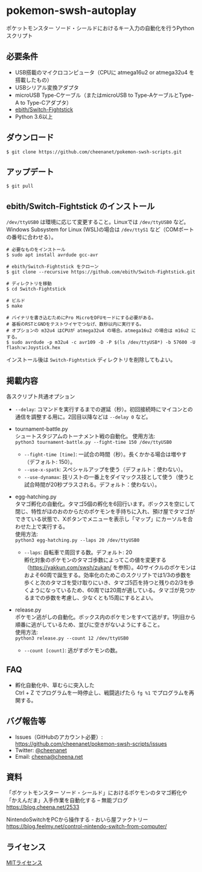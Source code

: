 # pokemon-swsh-autoplay
ポケットモンスター ソード・シールドにおけるキー入力の自動化を行うPythonスクリプト

## 必要条件
- USB搭載のマイクロコンピュータ（CPUに atmega16u2 or atmega32u4 を搭載したもの）
- USBシリアル変換アダプタ
- microUSB Type-Cケーブル（またはmicroUSB to Type-AケーブルとType-A to Type-Cアダプタ）
- [ebith/Switch-Fightstick](https://github.com/ebith/Switch-Fightstick)
- Python 3.6以上

## ダウンロード
```
$ git clone https://github.com/cheenanet/pokemon-swsh-scripts.git
```

## アップデート

```
$ git pull
```

## ebith/Switch-Fightstick のインストール
`/dev/ttyUSB0` は環境に応じて変更すること。Linuxでは `/dev/ttyUSB0` など。Windows Subsystem for Linux (WSL)の場合は `/dev/ttyS1` など（COMポートの番号に合わせる）。

```
# 必要なものをインストール
$ sudo apt install avrdude gcc-avr

# ebith/Switch-Fightstick をクローン
$ git clone --recursive https://github.com/ebith/Switch-Fightstick.git

# ディレクトリを移動
$ cd Switch-Fightstick

# ビルド
$ make

# バイナリを書き込むためにPro MicroをDFUモードにする必要がある。
# 基板のRSTとGNDをテストワイヤでつなげ、数秒以内に実行する。
# オプションの m32u4 はCPUが atmega32u4 の場合。atmega16u2 の場合は m16u2 にする。 
$ sudo avrdude -p m32u4 -c avr109 -D -P $(ls /dev/ttyUSB*) -b 57600 -U flash:w:Joystick.hex
```

インストール後は `Switch-Fightstick` ディレクトリを削除してもよい。
## 掲載内容

各スクリプト共通オプション  
- `--delay`: コマンドを実行するまでの遅延（秒）。初回接続時にマイコンとの通信を調整する用に。2回目以降などは `--delay 0` など。

- tournament-battle.py  
シュートスタジアムのトーナメント戦の自動化。
使用方法:  
`python3 tournament-battle.py --fight-time 150 /dev/ttyUSB0`
    - `--fight-time [time]`: 一試合の時間（秒）。長くかかる場合は増やす（デフォルト: 150）。
    - `--use-x-spatk`: スペシャルアップを使う（デフォルト：使わない）。
    - `--use-dynamax`: 技リストの一番上をダイマックス技として使う（使うと試合時間が20秒プラスされる。デフォルト：使わない）。
- egg-hatching.py  
タマゴ孵化の自動化。タマゴ5個の孵化を6回行います。ボックスを空にして閉じ、特性がほのおのからだのポケモンを手持ちに入れ、預け屋でタマゴができている状態で、Xボタンでメニューを表示し「マップ」にカーソルを合わせた上で実行する。  
使用方法:  
`python3 egg-hatching.py --laps 20 /dev/ttyUSB0`
    - `--laps`: 自転車で周回する数。デフォルト: 20  
    孵化対象のポケモンのタマゴ歩数によってこの値を変更する（https://yakkun.com/swsh/zukan/ を参照）。40サイクルのポケモンはおよそ60周で誕生する。効率化のためこのスクリプトでは1/3の歩数を歩くと次のタマゴを受け取りにいき、タマゴ5匹を持つと残りの2/3を歩くようになっているため、60周では20周が適している。タマゴが見つかるまでの歩数を考慮し、少なくとも15周にするとよい。
- release.py  
ポケモン逃がしの自動化。ボックス内のポケモンをすべて逃がす。1列目から順番に逃がしているため、並びに空きがないようにすること。  
使用方法:  
`python3 release.py --count 12 /dev/ttyUSB0`
    - `--count [count]`: 逃がすポケモンの数。
    
## FAQ
- 孵化自動化中、草むらに突入した  
Ctrl + Z でプログラムを一時停止し、戦闘逃げたら `fg %1` でプログラムを再開する。

## バグ報告等
- Issues（GitHubのアカウント必要）: https://github.com/cheenanet/pokemon-swsh-scripts/issues
- Twitter: [@cheenanet](https://twitter.com/cheenanet)
- Email: cheena@cheena.net

## 資料
「ポケットモンスター ソード・シールド」におけるポケモンのタマゴ孵化や「かえんだま」入手作業を自動化する – 無能ブログ  
https://blog.cheena.net/2533

NintendoSwitchをPCから操作する - おいら屋ファクトリー  
https://blog.feelmy.net/control-nintendo-switch-from-computer/

## ライセンス
[MITライセンス](https://github.com/cheenanet/pokemon-swsh-scripts/blob/master/LICENSE)
